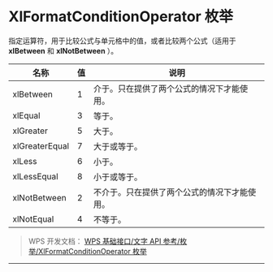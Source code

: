 # XlFormatConditionOperator 枚举

指定运算符，用于比较公式与单元格中的值，或者比较两个公式（适用于 **xlBetween** 和 **xlNotBetween** ）。

| 名称           | 值  | 说明                                         |
|----------------|-----|----------------------------------------------|
| xlBetween      | 1   | 介于。只在提供了两个公式的情况下才能使用。   |
| xlEqual        | 3   | 等于。                                       |
| xlGreater      | 5   | 大于。                                       |
| xlGreaterEqual | 7   | 大于或等于。                                 |
| xlLess         | 6   | 小于。                                       |
| xlLessEqual    | 8   | 小于或等于。                                 |
| xlNotBetween   | 2   | 不介于。只在提供了两个公式的情况下才能使用。 |
| xlNotEqual     | 4   | 不等于。                                     |

> WPS 开发文档： [WPS 基础接口/文字 API 参考/枚举/XlFormatConditionOperator 枚举](https://qn.cache.wpscdn.cn/encs/doc/office_v19/topics/WPS%20%E5%9F%BA%E7%A1%80%E6%8E%A5%E5%8F%A3/%E6%96%87%E5%AD%97%20API%20%E5%8F%82%E8%80%83/%E6%9E%9A%E4%B8%BE/XlFormatConditionOperator%20%E6%9E%9A%E4%B8%BE.html)

------------------------------------------------------------------------
